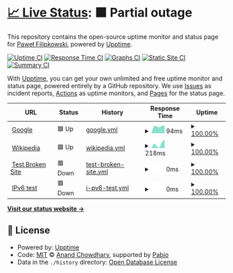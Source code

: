 # [📈 Live Status](https://Pawebf1.github.io/upptime): <!--live status--> **🟧 Partial outage**

This repository contains the open-source uptime monitor and status page for [Paweł Filipkowski](https://Pawebf1.github.io/upptime), powered by [Upptime](https://github.com/upptime/upptime).

[![Uptime CI](https://github.com/Pawebf1/upptime/workflows/Uptime%20CI/badge.svg)](https://github.com/Pawebf1/upptime/actions?query=workflow%3A%22Uptime+CI%22)
[![Response Time CI](https://github.com/Pawebf1/upptime/workflows/Response%20Time%20CI/badge.svg)](https://github.com/Pawebf1/upptime/actions?query=workflow%3A%22Response+Time+CI%22)
[![Graphs CI](https://github.com/Pawebf1/upptime/workflows/Graphs%20CI/badge.svg)](https://github.com/Pawebf1/upptime/actions?query=workflow%3A%22Graphs+CI%22)
[![Static Site CI](https://github.com/Pawebf1/upptime/workflows/Static%20Site%20CI/badge.svg)](https://github.com/Pawebf1/upptime/actions?query=workflow%3A%22Static+Site+CI%22)
[![Summary CI](https://github.com/Pawebf1/upptime/workflows/Summary%20CI/badge.svg)](https://github.com/Pawebf1/upptime/actions?query=workflow%3A%22Summary+CI%22)

With [Upptime](https://upptime.js.org), you can get your own unlimited and free uptime monitor and status page, powered entirely by a GitHub repository. We use [Issues](https://github.com/Pawebf1/upptime/issues) as incident reports, [Actions](https://github.com/Pawebf1/upptime/actions) as uptime monitors, and [Pages](https://Pawebf1.github.io/upptime) for the status page.

<!--start: status pages-->
<!-- This summary is generated by Upptime (https://github.com/upptime/upptime) -->
<!-- Do not edit this manually, your changes will be overwritten -->
<!-- prettier-ignore -->
| URL | Status | History | Response Time | Uptime |
| --- | ------ | ------- | ------------- | ------ |
| <img alt="" src="https://icons.duckduckgo.com/ip3/www.google.com.ico" height="13"> [Google](https://www.google.com) | 🟩 Up | [google.yml](https://github.com/Pawebf1/upptime/commits/HEAD/history/google.yml) | <details><summary><img alt="Response time graph" src="./graphs/google/response-time-week.png" height="20"> 94ms</summary><br><a href="https://Pawebf1.github.io/upptime/history/google"><img alt="Response time 94" src="https://img.shields.io/endpoint?url=https%3A%2F%2Fraw.githubusercontent.com%2FPawebf1%2Fupptime%2FHEAD%2Fapi%2Fgoogle%2Fresponse-time.json"></a><br><a href="https://Pawebf1.github.io/upptime/history/google"><img alt="24-hour response time 94" src="https://img.shields.io/endpoint?url=https%3A%2F%2Fraw.githubusercontent.com%2FPawebf1%2Fupptime%2FHEAD%2Fapi%2Fgoogle%2Fresponse-time-day.json"></a><br><a href="https://Pawebf1.github.io/upptime/history/google"><img alt="7-day response time 94" src="https://img.shields.io/endpoint?url=https%3A%2F%2Fraw.githubusercontent.com%2FPawebf1%2Fupptime%2FHEAD%2Fapi%2Fgoogle%2Fresponse-time-week.json"></a><br><a href="https://Pawebf1.github.io/upptime/history/google"><img alt="30-day response time 94" src="https://img.shields.io/endpoint?url=https%3A%2F%2Fraw.githubusercontent.com%2FPawebf1%2Fupptime%2FHEAD%2Fapi%2Fgoogle%2Fresponse-time-month.json"></a><br><a href="https://Pawebf1.github.io/upptime/history/google"><img alt="1-year response time 94" src="https://img.shields.io/endpoint?url=https%3A%2F%2Fraw.githubusercontent.com%2FPawebf1%2Fupptime%2FHEAD%2Fapi%2Fgoogle%2Fresponse-time-year.json"></a></details> | <details><summary><a href="https://Pawebf1.github.io/upptime/history/google">100.00%</a></summary><a href="https://Pawebf1.github.io/upptime/history/google"><img alt="All-time uptime 100.00%" src="https://img.shields.io/endpoint?url=https%3A%2F%2Fraw.githubusercontent.com%2FPawebf1%2Fupptime%2FHEAD%2Fapi%2Fgoogle%2Fuptime.json"></a><br><a href="https://Pawebf1.github.io/upptime/history/google"><img alt="24-hour uptime 100.00%" src="https://img.shields.io/endpoint?url=https%3A%2F%2Fraw.githubusercontent.com%2FPawebf1%2Fupptime%2FHEAD%2Fapi%2Fgoogle%2Fuptime-day.json"></a><br><a href="https://Pawebf1.github.io/upptime/history/google"><img alt="7-day uptime 100.00%" src="https://img.shields.io/endpoint?url=https%3A%2F%2Fraw.githubusercontent.com%2FPawebf1%2Fupptime%2FHEAD%2Fapi%2Fgoogle%2Fuptime-week.json"></a><br><a href="https://Pawebf1.github.io/upptime/history/google"><img alt="30-day uptime 100.00%" src="https://img.shields.io/endpoint?url=https%3A%2F%2Fraw.githubusercontent.com%2FPawebf1%2Fupptime%2FHEAD%2Fapi%2Fgoogle%2Fuptime-month.json"></a><br><a href="https://Pawebf1.github.io/upptime/history/google"><img alt="1-year uptime 100.00%" src="https://img.shields.io/endpoint?url=https%3A%2F%2Fraw.githubusercontent.com%2FPawebf1%2Fupptime%2FHEAD%2Fapi%2Fgoogle%2Fuptime-year.json"></a></details>
| <img alt="" src="https://icons.duckduckgo.com/ip3/en.wikipedia.org.ico" height="13"> [Wikipedia](https://en.wikipedia.org) | 🟩 Up | [wikipedia.yml](https://github.com/Pawebf1/upptime/commits/HEAD/history/wikipedia.yml) | <details><summary><img alt="Response time graph" src="./graphs/wikipedia/response-time-week.png" height="20"> 218ms</summary><br><a href="https://Pawebf1.github.io/upptime/history/wikipedia"><img alt="Response time 218" src="https://img.shields.io/endpoint?url=https%3A%2F%2Fraw.githubusercontent.com%2FPawebf1%2Fupptime%2FHEAD%2Fapi%2Fwikipedia%2Fresponse-time.json"></a><br><a href="https://Pawebf1.github.io/upptime/history/wikipedia"><img alt="24-hour response time 218" src="https://img.shields.io/endpoint?url=https%3A%2F%2Fraw.githubusercontent.com%2FPawebf1%2Fupptime%2FHEAD%2Fapi%2Fwikipedia%2Fresponse-time-day.json"></a><br><a href="https://Pawebf1.github.io/upptime/history/wikipedia"><img alt="7-day response time 218" src="https://img.shields.io/endpoint?url=https%3A%2F%2Fraw.githubusercontent.com%2FPawebf1%2Fupptime%2FHEAD%2Fapi%2Fwikipedia%2Fresponse-time-week.json"></a><br><a href="https://Pawebf1.github.io/upptime/history/wikipedia"><img alt="30-day response time 218" src="https://img.shields.io/endpoint?url=https%3A%2F%2Fraw.githubusercontent.com%2FPawebf1%2Fupptime%2FHEAD%2Fapi%2Fwikipedia%2Fresponse-time-month.json"></a><br><a href="https://Pawebf1.github.io/upptime/history/wikipedia"><img alt="1-year response time 218" src="https://img.shields.io/endpoint?url=https%3A%2F%2Fraw.githubusercontent.com%2FPawebf1%2Fupptime%2FHEAD%2Fapi%2Fwikipedia%2Fresponse-time-year.json"></a></details> | <details><summary><a href="https://Pawebf1.github.io/upptime/history/wikipedia">100.00%</a></summary><a href="https://Pawebf1.github.io/upptime/history/wikipedia"><img alt="All-time uptime 100.00%" src="https://img.shields.io/endpoint?url=https%3A%2F%2Fraw.githubusercontent.com%2FPawebf1%2Fupptime%2FHEAD%2Fapi%2Fwikipedia%2Fuptime.json"></a><br><a href="https://Pawebf1.github.io/upptime/history/wikipedia"><img alt="24-hour uptime 100.00%" src="https://img.shields.io/endpoint?url=https%3A%2F%2Fraw.githubusercontent.com%2FPawebf1%2Fupptime%2FHEAD%2Fapi%2Fwikipedia%2Fuptime-day.json"></a><br><a href="https://Pawebf1.github.io/upptime/history/wikipedia"><img alt="7-day uptime 100.00%" src="https://img.shields.io/endpoint?url=https%3A%2F%2Fraw.githubusercontent.com%2FPawebf1%2Fupptime%2FHEAD%2Fapi%2Fwikipedia%2Fuptime-week.json"></a><br><a href="https://Pawebf1.github.io/upptime/history/wikipedia"><img alt="30-day uptime 100.00%" src="https://img.shields.io/endpoint?url=https%3A%2F%2Fraw.githubusercontent.com%2FPawebf1%2Fupptime%2FHEAD%2Fapi%2Fwikipedia%2Fuptime-month.json"></a><br><a href="https://Pawebf1.github.io/upptime/history/wikipedia"><img alt="1-year uptime 100.00%" src="https://img.shields.io/endpoint?url=https%3A%2F%2Fraw.githubusercontent.com%2FPawebf1%2Fupptime%2FHEAD%2Fapi%2Fwikipedia%2Fuptime-year.json"></a></details>
| <img alt="" src="https://icons.duckduckgo.com/ip3/thissitedoesnotexist.koj.co.ico" height="13"> [Test Broken Site](https://thissitedoesnotexist.koj.co) | 🟥 Down | [test-broken-site.yml](https://github.com/Pawebf1/upptime/commits/HEAD/history/test-broken-site.yml) | <details><summary><img alt="Response time graph" src="./graphs/test-broken-site/response-time-week.png" height="20"> 0ms</summary><br><a href="https://Pawebf1.github.io/upptime/history/test-broken-site"><img alt="Response time 0" src="https://img.shields.io/endpoint?url=https%3A%2F%2Fraw.githubusercontent.com%2FPawebf1%2Fupptime%2FHEAD%2Fapi%2Ftest-broken-site%2Fresponse-time.json"></a><br><a href="https://Pawebf1.github.io/upptime/history/test-broken-site"><img alt="24-hour response time 0" src="https://img.shields.io/endpoint?url=https%3A%2F%2Fraw.githubusercontent.com%2FPawebf1%2Fupptime%2FHEAD%2Fapi%2Ftest-broken-site%2Fresponse-time-day.json"></a><br><a href="https://Pawebf1.github.io/upptime/history/test-broken-site"><img alt="7-day response time 0" src="https://img.shields.io/endpoint?url=https%3A%2F%2Fraw.githubusercontent.com%2FPawebf1%2Fupptime%2FHEAD%2Fapi%2Ftest-broken-site%2Fresponse-time-week.json"></a><br><a href="https://Pawebf1.github.io/upptime/history/test-broken-site"><img alt="30-day response time 0" src="https://img.shields.io/endpoint?url=https%3A%2F%2Fraw.githubusercontent.com%2FPawebf1%2Fupptime%2FHEAD%2Fapi%2Ftest-broken-site%2Fresponse-time-month.json"></a><br><a href="https://Pawebf1.github.io/upptime/history/test-broken-site"><img alt="1-year response time 0" src="https://img.shields.io/endpoint?url=https%3A%2F%2Fraw.githubusercontent.com%2FPawebf1%2Fupptime%2FHEAD%2Fapi%2Ftest-broken-site%2Fresponse-time-year.json"></a></details> | <details><summary><a href="https://Pawebf1.github.io/upptime/history/test-broken-site">100.00%</a></summary><a href="https://Pawebf1.github.io/upptime/history/test-broken-site"><img alt="All-time uptime 100.00%" src="https://img.shields.io/endpoint?url=https%3A%2F%2Fraw.githubusercontent.com%2FPawebf1%2Fupptime%2FHEAD%2Fapi%2Ftest-broken-site%2Fuptime.json"></a><br><a href="https://Pawebf1.github.io/upptime/history/test-broken-site"><img alt="24-hour uptime 100.00%" src="https://img.shields.io/endpoint?url=https%3A%2F%2Fraw.githubusercontent.com%2FPawebf1%2Fupptime%2FHEAD%2Fapi%2Ftest-broken-site%2Fuptime-day.json"></a><br><a href="https://Pawebf1.github.io/upptime/history/test-broken-site"><img alt="7-day uptime 100.00%" src="https://img.shields.io/endpoint?url=https%3A%2F%2Fraw.githubusercontent.com%2FPawebf1%2Fupptime%2FHEAD%2Fapi%2Ftest-broken-site%2Fuptime-week.json"></a><br><a href="https://Pawebf1.github.io/upptime/history/test-broken-site"><img alt="30-day uptime 100.00%" src="https://img.shields.io/endpoint?url=https%3A%2F%2Fraw.githubusercontent.com%2FPawebf1%2Fupptime%2FHEAD%2Fapi%2Ftest-broken-site%2Fuptime-month.json"></a><br><a href="https://Pawebf1.github.io/upptime/history/test-broken-site"><img alt="1-year uptime 100.00%" src="https://img.shields.io/endpoint?url=https%3A%2F%2Fraw.githubusercontent.com%2FPawebf1%2Fupptime%2FHEAD%2Fapi%2Ftest-broken-site%2Fuptime-year.json"></a></details>
| <img alt="" src="https://icons.duckduckgo.com/ip3/null.ico" height="13"> [IPv6 test](forwardemail.net) | 🟥 Down | [i-pv6-test.yml](https://github.com/Pawebf1/upptime/commits/HEAD/history/i-pv6-test.yml) | <details><summary><img alt="Response time graph" src="./graphs/i-pv6-test/response-time-week.png" height="20"> 0ms</summary><br><a href="https://Pawebf1.github.io/upptime/history/i-pv6-test"><img alt="Response time 0" src="https://img.shields.io/endpoint?url=https%3A%2F%2Fraw.githubusercontent.com%2FPawebf1%2Fupptime%2FHEAD%2Fapi%2Fi-pv6-test%2Fresponse-time.json"></a><br><a href="https://Pawebf1.github.io/upptime/history/i-pv6-test"><img alt="24-hour response time 0" src="https://img.shields.io/endpoint?url=https%3A%2F%2Fraw.githubusercontent.com%2FPawebf1%2Fupptime%2FHEAD%2Fapi%2Fi-pv6-test%2Fresponse-time-day.json"></a><br><a href="https://Pawebf1.github.io/upptime/history/i-pv6-test"><img alt="7-day response time 0" src="https://img.shields.io/endpoint?url=https%3A%2F%2Fraw.githubusercontent.com%2FPawebf1%2Fupptime%2FHEAD%2Fapi%2Fi-pv6-test%2Fresponse-time-week.json"></a><br><a href="https://Pawebf1.github.io/upptime/history/i-pv6-test"><img alt="30-day response time 0" src="https://img.shields.io/endpoint?url=https%3A%2F%2Fraw.githubusercontent.com%2FPawebf1%2Fupptime%2FHEAD%2Fapi%2Fi-pv6-test%2Fresponse-time-month.json"></a><br><a href="https://Pawebf1.github.io/upptime/history/i-pv6-test"><img alt="1-year response time 0" src="https://img.shields.io/endpoint?url=https%3A%2F%2Fraw.githubusercontent.com%2FPawebf1%2Fupptime%2FHEAD%2Fapi%2Fi-pv6-test%2Fresponse-time-year.json"></a></details> | <details><summary><a href="https://Pawebf1.github.io/upptime/history/i-pv6-test">100.00%</a></summary><a href="https://Pawebf1.github.io/upptime/history/i-pv6-test"><img alt="All-time uptime 100.00%" src="https://img.shields.io/endpoint?url=https%3A%2F%2Fraw.githubusercontent.com%2FPawebf1%2Fupptime%2FHEAD%2Fapi%2Fi-pv6-test%2Fuptime.json"></a><br><a href="https://Pawebf1.github.io/upptime/history/i-pv6-test"><img alt="24-hour uptime 100.00%" src="https://img.shields.io/endpoint?url=https%3A%2F%2Fraw.githubusercontent.com%2FPawebf1%2Fupptime%2FHEAD%2Fapi%2Fi-pv6-test%2Fuptime-day.json"></a><br><a href="https://Pawebf1.github.io/upptime/history/i-pv6-test"><img alt="7-day uptime 100.00%" src="https://img.shields.io/endpoint?url=https%3A%2F%2Fraw.githubusercontent.com%2FPawebf1%2Fupptime%2FHEAD%2Fapi%2Fi-pv6-test%2Fuptime-week.json"></a><br><a href="https://Pawebf1.github.io/upptime/history/i-pv6-test"><img alt="30-day uptime 100.00%" src="https://img.shields.io/endpoint?url=https%3A%2F%2Fraw.githubusercontent.com%2FPawebf1%2Fupptime%2FHEAD%2Fapi%2Fi-pv6-test%2Fuptime-month.json"></a><br><a href="https://Pawebf1.github.io/upptime/history/i-pv6-test"><img alt="1-year uptime 100.00%" src="https://img.shields.io/endpoint?url=https%3A%2F%2Fraw.githubusercontent.com%2FPawebf1%2Fupptime%2FHEAD%2Fapi%2Fi-pv6-test%2Fuptime-year.json"></a></details>

<!--end: status pages-->

[**Visit our status website →**](https://Pawebf1.github.io/upptime)

## 📄 License

- Powered by: [Upptime](https://github.com/upptime/upptime)
- Code: [MIT](./LICENSE) © [Anand Chowdhary](https://anandchowdhary.com), supported by [Pabio](https://pabio.com)
- Data in the `./history` directory: [Open Database License](https://opendatacommons.org/licenses/odbl/1-0/)

